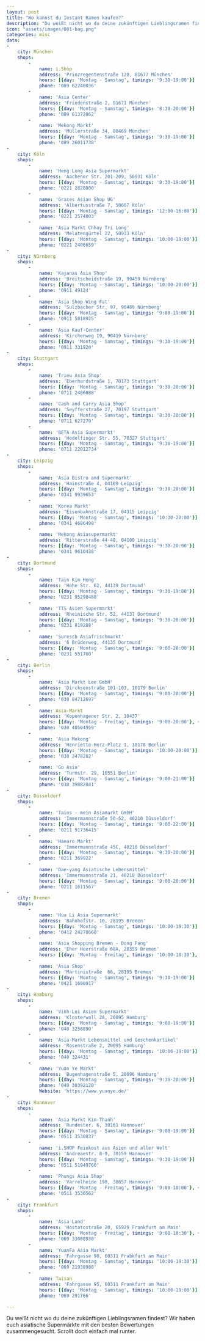 ```yaml
---
layout: post
title: "Wo kannst du Instant Ramen kaufen?"
description: "Du weißt nicht wo du deine zukünftigen Lieblingsramen findest? Wir haben euch asiatische Supermärkte mit den besten Bewertungen zusammengesucht. Scrollt doch einfach mal runter."
icon: "assets/images/001-bag.png"
categories: misc
data:
-
    city: München
    shops:
        -
            name: i.Shop
            address: 'Prinzregentenstraße 120, 81677 München'
            hours: [{day: 'Montag - Samstag', timings: '9:30-19:00'}]
            phone: '089 62240036'
        -
            name: 'Asia Center'
            address: 'Friedenstraße 2, 81671 München'
            hours: [{day: 'Montag - Samstag', timings: '8:30-20:00'}]
            phone: '089 61372862'
        -
            name: 'Mekong Markt'
            address: 'Müllerstraße 34, 80469 München'
            hours: [{day: 'Montag - Samstag', timings: '9:30-19:00'}]
            phone: '089 26011738'
-
    city: Köln
    shops:
        -
            name: 'Heng Long Asia Supermarkt'
            address: 'Aachener Str. 201-209, 50931 Köln'
            hours: [{day: 'Montag - Samstag', timings: '9:30-19:00'}]
            phone: '0221 2828800'
        -
            name: 'Graces Asian Shop UG'
            address: 'Albertusstraße 7, 50667 Köln'
            hours: [{day: 'Montag - Samstag', timings: '12:00-16:00'}]
            phone: '0221 2574803'
        -
            name: 'Asia Markt Chhay Tri Long'
            address: 'Melatengürtel 22, 50933 Köln'
            hours: [{day: 'Montag - Samstag', timings: '10:00-19:00'}]
            phone: '0221 2406659'
-
    city: Nürnberg
    shops:
        -
            name: 'Kajanas Asia Shop'
            address: 'Breitscheidstraße 19, 90459 Nürnberg'
            hours: [{day: 'Montag - Samstag', timings: '10:00-20:00'}]
            phone: '0911 49124'
        -
            name: 'Asia Shop Wing Fat'
            address: 'Sulzbacher Str. 97, 90489 Nürnberg'
            hours: [{day: 'Montag - Samstag', timings: '9:00-19:00'}]
            phone: '0911 5818925'
        -
            name: 'Asia Kauf-Center'
            address: 'Kirchenweg 19, 90419 Nürnberg'
            hours: [{day: 'Montag - Samstag', timings: '9:30-19:00'}]
            phone: '0911 331920'
-
    city: Stuttgart
    shops:
        -
            name: 'Trieu Asia Shop'
            address: 'Eberhardstraße 1, 70173 Stuttgart'
            hours: [{day: 'Montag - Samstag', timings: '9:30-20:00'}]
            phone: '0711 2486888'
        -
            name: 'Cash and Carry Asia Shop'
            address: 'Seyfferstraße 27, 70197 Stuttgart'
            hours: [{day: 'Montag - Samstag', timings: '8:30-20:00'}]
            phone: '0711 627279'
        -
            name: 'BETA Asia Supermarkt'
            address: 'Hedelfinger Str. 55, 70327 Stuttgart'
            hours: [{day: 'Montag - Samstag', timings: '9:30-19:00'}]
            phone: '0711 22012734'
-
    city: Leipzig
    shops:
        -
            name: 'Asia Bistro and Supermarkt'
            address: 'Hainstraße 4, 04109 Leipzig'
            hours: [{day: 'Montag - Samstag', timings: '9:30-20:00'}]
            phone: '0341 9939653'
        -
            name: 'Korea Markt'
            address: 'Eisenbahnstraße 17, 04315 Leipzig'
            hours: [{day: 'Montag - Samstag', timings: '10:30-20:00'}]
            phone: '0341 4686498'
        -
            name: 'Mekong Asiasupermarkt'
            address: 'Ritterstraße 44-48, 04109 Leipzig'
            hours: [{day: 'Montag - Samstag', timings: '9:30-20:00'}]
            phone: '0341 9610438'
-
    city: Dortmund
    shops:
        -
            name: 'Tain Kim Heng'
            address: 'Hohe Str. 62, 44139 Dortmund'
            hours: [{day: 'Montag - Samstag', timings: '9:30-19:00'}]
            phone: '0231 95290488'
        -
            name: 'TTS Asien Supermarkt'
            address: 'Rheinische Str. 52, 44137 Dortmund'
            hours: [{day: 'Montag - Samstag', timings: '9:30-20:00'}]
            phone: '0231 819288'
        -
            name: 'Suresch Asiafrischmarkt'
            address: '6 Brüderweg, 44135 Dortmund'
            hours: [{day: 'Montag - Samstag', timings: '9:00-20:00'}]
            phone: '0231 551760'
-
    city: Berlin
    shops:
        -
            name: 'Asia Markt Lee GmbH'
            address: 'Dircksenstraße 101-103, 10179 Berlin'
            hours: [{day: 'Montag - Samstag', timings: '9:00-20:00'}]
            phone: '030 84712697'
        -
            name: Asia-Markt
            address: 'Kopenhagener Str. 2, 10437'
            hours: [{day: 'Montag - Freitag', timings: '9:00-20:00'}, {day: Samstag, timings: '10:00-20:00'}]
            phone: '030 40504959'
        -
            name: 'Asia Mekong'
            address: 'Henriette-Herz-Platz 1, 10178 Berlin'
            hours: [{day: 'Montag - Samstag', timings: '10:00-20:00'}]
            phone: '030 2478282'
        -
            name: 'Go Asia'
            address: 'Turmstr. 29, 10551 Berlin'
            hours: [{day: 'Montag - Samstag', timings: '9:00-21:00'}]
            phone: '030 39882841'
-
    city: Düsseldorf
    shops:
        -
            name: 'Tains - mein Asiamarkt GmbH'
            address: 'Immermannstraße 50-52, 40210 Düsseldorf'
            hours: [{day: 'Montag - Samstag', timings: '9:00-22:00'}]
            phone: '0211 91736415'
        -
            name: 'Hanaro Markt'
            address: 'Immermannstraße 45C, 40210 Düsseldorf'
            hours: [{day: 'Montag - Samstag', timings: '9:30-20:00'}]
            phone: '0211 369922'
        -
            name: 'Dae-yang Asiatische Lebensmittel'
            address: 'Immermannstraße 21, 40210 Düsseldorf'
            hours: [{day: 'Montag - Samstag', timings: '9:00-20:00'}]
            phone: '0211 1611567'
-
    city: Bremen
    shops:
        -
            name: 'Hua Li Asia Supermarkt'
            address: 'Bahnhofstr. 10, 28195 Bremen'
            hours: [{day: 'Montag - Samstag', timings: '10:00-19:30'}]
            phone: '0412 24278668'
        -
            name: 'Asia Shopping Bremen - Dong Fang'
            address: 'Eher Heerstraße 68A, 28359 Bremen'
            hours: [{day: 'Montag - Freitag', timings: '10:00-18:30'}, {day: Samstag, timings: '10:00-16:00'}]
        -
            name: 'Asia Shop'
            address: 'Martinistraße  66, 28195 Bremen'
            hours: [{day: 'Montag - Samstag', timings: '9:30-19:00'}]
            phone: '0421 1690917'
-
    city: Hamburg
    shops:
        -
            name: 'Vinh-Loi Asien Supermarkt'
            address: 'Klosterwall 2A, 20095 Hamburg'
            hours: [{day: 'Montag - Samstag', timings: '9:00-19:00'}]
            phone: '040 3258890'
        -
            name: 'Asia-Markt Lebensmittel und Geschenkartikel'
            address: 'Rosenstraße 2, 20095 Hamburg'
            hours: [{day: 'Montag - Samstag', timings: '10:00-19:00'}]
            phone: '040 324431'
        -
            name: 'Yuan Ye Markt'
            address: 'Bugenhagenstraße 5, 20096 Hamburg'
            hours: [{day: 'Montag - Samstag', timings: '9:30-20:00'}]
            phone: '040 30392120'
            Website: 'https://www.yuanye.de/'
-
    city: Hannover
    shops:
        -
            name: 'Asia Markt Kim-Thanh'
            address: 'Rundester. 6, 30161 Hannover'
            hours: [{day: 'Montag - Samstag', timings: '9:00-19:00'}]
            phone: '0511 3530837'
        -
            name: 'i.SHOP Feinkost aus Asien und aller Welt'
            address: 'Andreaestr. 8-9, 30159 Hannover'
            hours: [{day: 'Montag - Samstag', timings: '9:30-19:00'}]
            phone: '0511 51949760'
        -
            name: 'Phungs Asia Shop'
            address: 'Varrelheide 190, 30657 Hannover'
            hours: [{day: 'Montag - Freitag', timings: '9:00-18:00'}, {day: Samstag, timings: '9:00-17:00'}]
            phone: '0511 3530562'
-
    city: Frankfurt
    shops:
        -
            name: 'Asia Land'
            address: 'Hostatostraße 20, 65929 Frankfurt am Main'
            hours: [{day: 'Montag - Freitag', timings: '9:00-18:30'}, {day: Samstag, timings: '9:00-16:00'}]
            phone: '069 33008930'
        -
            name: 'YuanFa Asia Markt'
            address: 'Fahrgasse 90, 60311 Frabkfurt am Main'
            hours: [{day: 'Montag - Samstag', timings: '10:00-19:30'}]
            phone: '069 21938988'
        -
            name: Taisan
            address: 'Fahrgasse 95, 60311 Frankfurt am Main'
            hours: [{day: 'Montag - Samstag', timings: '10:00-19:00'}]
            phone: '069 291766'

---
```

<script>
  $(window).ready(function(){
    var map = new GMaps({
      div: '#map',
      lat: 51.1657,
      lng: 10.4515,
      zoom: 6
    });
    $.getJSON("/data/supermarkets.json", function(response){
      $(response.data).each(function (index, city) {
        $('#data_container #cities ul').append('<li>'+city.city+'</li>')
        map.addMarker({
          lat: city.geo.lat,
          lng: city.geo.lng,
          title: city.city
        });
      });
      // CLick Handlers
      $('#data_container #cities ul li').click(function(data) {
        $('#data_container #cities ul li').removeClass('selected');
        $(this).addClass('selected')
        var city = response.data[$(this).index()]
        map.setCenter({
          lat: city.geo.lat,
          lng: city.geo.lng,
        })
        map.setZoom(13)
        map.removeMarkers()
        //addMarkers(map, city)
        replaceCity(city)
      })
    })
  });
  function addMarkers(map, city) {
      var latlngbounds = new google.maps.LatLngBounds();
        $(city.restaurants).each(function(index, restaurant) {
          latlngbounds.extend(new google.maps.LatLng(restaurant.location.lat, restaurant.location.lng))     
          map.addMarker({
            lat: restaurant.location.lat,
            lng: restaurant.location.lng,
            title: restaurant.name,
            infoWindow: {
              content: getRestaurantHTML(restaurant)
            }
          });        
        });
        if (city.restaurants.length > 1) {
          map.fitBounds(latlngbounds);
        }   
      }
      function replaceCity(city) {
        var newContent = '<div id="restaurants"><h3>'+city.city+'</h3><ol>'
        $(city.shops).each(function(index, shop) {
          newContent+='<li>'+getRestaurantHTML(shop)+'</li>'
        })      
        newContent+='</ol></div>'
        $('#restaurants').replaceWith(newContent)
      }
      function getRestaurantHTML(shop) {        
        var content = '<div class="restaurant_entry">'
        content+='<h4>'+shop.name+'</h4>'
        content+='<p class="restaurant_address">Adresse: '+shop.address+'</p>'
        content+='<p class="restaurant_hours"><u>Öffnungszeiten</u></p>'
        content+='<table class="hours">'        
        $(shop.hours).each(function(index, hour){
          content+='<tr><td><p>'+hour.day+'</p></td><td><p>'+hour.timings+'</p></td></tr>'
        });  
        content+='</table>'
        content+='<p class="restaurant_phone">Telefon: '+shop.phone+'</p>'
        if (shop.website) {
          content+='<p class="restaurant_web">Website: <a href="'+shop.website+'">'+shop.website+'</a></p>'  
        }
        content+='</div>'
        return content
      }
      </script>
<!-- <p class="post_subtitle">Wo kannst du Instant Ramen kaufen?</p> -->
Du weißt nicht wo du deine zukünftigen Lieblingsramen findest? Wir haben euch asiatische Supermärkte mit den besten Bewertungen zusammengesucht. Scrollt doch einfach mal runter. 
<br /><br />
<div id="outer_container">
  <div id="data_container">
    <div id="map" style="height: 500px">  
    </div>
    <div id="cities">
      <ul id="city_list">
      </ul>  
    </div>
  </div>  
<div id="restaurants">
   {%- for city in page.data -%}
  <h3>{{ city.city }}</h3>
  <ol>
    {%- for shop in city.shops -%}
      <li>
        <div class="restaurant_entry">
        <h4>{{ shop.name }}</h4>
        <p class="restaurant_address">Adresse: {{ shop.address }}</p>
        <p class="restaurant_hours"><u>Öffnungszeiten</u></p>
        <table class="hours">
        {%- for hour in shop.hours -%}
          <tr><td><p>{{ hour.day}}</p></td><td><p>{{ hour.timings }}</p></td></tr>
        {%- endfor -%}
        </table>        
        <p>Telefon: {{ shop.phone }}</p>
      </div>
      </li>
    {%- endfor -%}
  </ol>
  {%- endfor -%}
 </div>
</div>